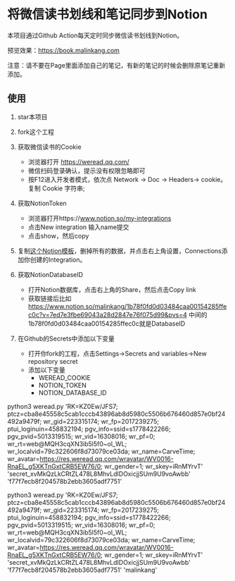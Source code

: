 # 将微信读书划线和笔记同步到Notion


本项目通过Github Action每天定时同步微信读书划线到Notion。

预览效果：https://book.malinkang.com


注意：请不要在Page里面添加自己的笔记，有新的笔记的时候会删除原笔记重新添加。

## 使用

1. star本项目
2. fork这个工程
3. 获取微信读书的Cookie
    * 浏览器打开 https://weread.qq.com/
    * 微信扫码登录确认，提示没有权限忽略即可
    * 按F12进入开发者模式，依次点 Network -> Doc -> Headers-> cookie。复制 Cookie 字符串;
4. 获取NotionToken
    * 浏览器打开https://www.notion.so/my-integrations
    * 点击New integration 输入name提交
    * 点击show，然后copy
5. 复制[这个Notion模板](https://malinkang.notion.site/a7794117392d4625ace722f78742afca?v=0a9551b0702649fa9913ff4f3758ace0)，删掉所有的数据，并点击右上角设置，Connections添加你创建的Integration。

6. 获取NotionDatabaseID
    * 打开Notion数据库，点击右上角的Share，然后点击Copy link
    * 获取链接后比如 https://www.notion.so/malinkang/1b78f0fd0d03484caa00154285ffec0c?v=7ed7e3fbe69043a28d2847e76f075d99&pvs=4 中间的1b78f0fd0d03484caa00154285ffec0c就是DatabaseID
7. 在Github的Secrets中添加以下变量
    * 打开你fork的工程，点击Settings->Secrets and variables->New repository secret
    * 添加以下变量
        * WEREAD_COOKIE
        * NOTION_TOKEN
        * NOTION_DATABASE_ID



python3 weread.py 'RK=KZ0Ew/JFS7; ptcz=cba8e45558c5cab1cccb43896ab8d5980c5506b676460d857e0bf24492a9479f; wr_gid=223315174; wr_fp=2017239275; ptui_loginuin=458832194; pgv_info=ssid=s1778422266; pgv_pvid=5013319515; wr_vid=16308016; wr_pf=0; wr_rt=web@MQH3cqXN3ib5l5f0~ol_WL; wr_localvid=79c322606f8d73079ce03da; wr_name=CarveTime; wr_avatar=https://res.weread.qq.com/wravatar/WV0016-RnaEL_g5XKTnGxtCRB5EW76/0; wr_gender=1; wr_skey=iRnMYrvT' 'secret_xvMkQzLkCRtZL478L8MhvLdIDOxicjjSUm9U9voAwbb' 'f77f7ecb8f204578b2ebb3605adf7751'


python3 weread.py 'RK=KZ0Ew/JFS7; ptcz=cba8e45558c5cab1cccb43896ab8d5980c5506b676460d857e0bf24492a9479f; wr_gid=223315174; wr_fp=2017239275; ptui_loginuin=458832194; pgv_info=ssid=s1778422266; pgv_pvid=5013319515; wr_vid=16308016; wr_pf=0; wr_rt=web@MQH3cqXN3ib5l5f0~ol_WL; wr_localvid=79c322606f8d73079ce03da; wr_name=CarveTime; wr_avatar=https://res.weread.qq.com/wravatar/WV0016-RnaEL_g5XKTnGxtCRB5EW76/0; wr_gender=1; wr_skey=iRnMYrvT' 'secret_xvMkQzLkCRtZL478L8MhvLdIDOxicjjSUm9U9voAwbb' 'f77f7ecb8f204578b2ebb3605adf7751' 'malinkang'
